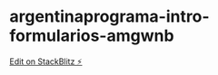 # argentinaprograma-intro-formularios-amgwnb

[Edit on StackBlitz ⚡️](https://stackblitz.com/edit/argentinaprograma-intro-formularios-amgwnb)